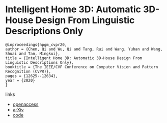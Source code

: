 # Intelligent Home 3D: Automatic 3D-House Design From Linguistic Descriptions Only

```
@inproceedings{hpgm_cvpr20,
author = {Chen, Qi and Wu, Qi and Tang, Rui and Wang, Yuhan and Wang, Shuai and Tan, Mingkui},
title = {Intelligent Home 3D: Automatic 3D-House Design From Linguistic Descriptions Only},
booktitle = {The IEEE/CVF Conference on Computer Vision and Pattern Recognition (CVPR)},
pages = {12625--12634},
year = {2020}
}
```

links
- [openaccess](http://openaccess.thecvf.com/content_CVPR_2020/html/Chen_Intelligent_Home_3D_Automatic_3D-House_Design_From_Linguistic_Descriptions_Only_CVPR_2020_paper.html)
- [arXiv](https://arxiv.org/abs/2003.00397)
- [code](https://github.com/chenqi008/HPGM)
